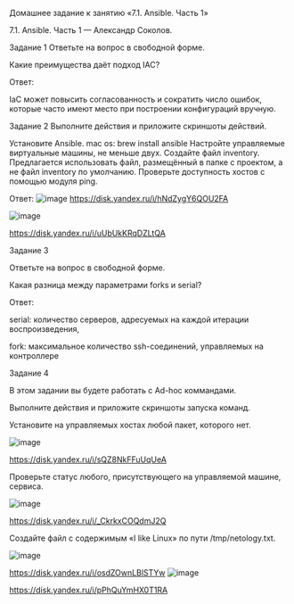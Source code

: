 Домашнее задание к занятию «7.1. Ansible. Часть 1»

 7.1. Ansible. Часть 1 — Александр Соколов.

Задание 1
Ответьте на вопрос в свободной форме.

Какие преимущества даёт подход IAC?

Ответ:

 IaC может повысить согласованность и сократить число ошибок, которые часто имеют место при построении конфигураций вручную.

Задание 2
Выполните действия и приложите скриншоты действий.

Установите Ansible.
mac os: brew install ansible
Настройте управляемые виртуальные машины, не меньше двух.
Создайте файл inventory. Предлагается использовать файл, размещённый в папке с проектом, а не файл inventory по умолчанию.
Проверьте доступность хостов с помощью модуля ping.

Ответ:
![image](https://user-images.githubusercontent.com/86907205/215542478-9423fb66-e160-4b44-bd5a-eb5a11b20eea.png)
https://disk.yandex.ru/i/hNdZygY6QOU2FA

![image](https://user-images.githubusercontent.com/86907205/215542635-0d5b6abf-4e32-479d-8895-7d3eccddc737.png)

https://disk.yandex.ru/i/uUbUkKRqDZLtQA

Задание 3

Ответьте на вопрос в свободной форме.

Какая разница между параметрами forks и serial?

Ответ:

serial: количество серверов, адресуемых на каждой итерации воспроизведения, 

fork: максимальное количество ssh-соединений, управляемых на контроллере

Задание 4

В этом задании вы будете работать с Ad-hoc коммандами.

Выполните действия и приложите скриншоты запуска команд.

Установите на управляемых хостах любой пакет, которого нет.

![image](https://user-images.githubusercontent.com/86907205/215542899-44f7c801-997c-4ec8-a392-839fd50ac27b.png)

https://disk.yandex.ru/i/sQZ8NkFFuUqUeA

Проверьте статус любого, присутствующего на управляемой машине, сервиса.

![image](https://user-images.githubusercontent.com/86907205/215554116-bc637201-ea50-4f2f-89da-2c6aec533a74.png)

https://disk.yandex.ru/i/_CkrkxCOQdmJ2Q

Создайте файл с содержимым «I like Linux» по пути /tmp/netology.txt.

![image](https://user-images.githubusercontent.com/86907205/215554262-5727cc7e-eeb9-4b19-acfc-e8dd889b799e.png)

https://disk.yandex.ru/i/osdZOwnLBlSTYw
![image](https://user-images.githubusercontent.com/86907205/215554368-0a604d64-8c9c-47e9-a969-e1af9e24c644.png)

https://disk.yandex.ru/i/pPhQuYmHX0T1RA


